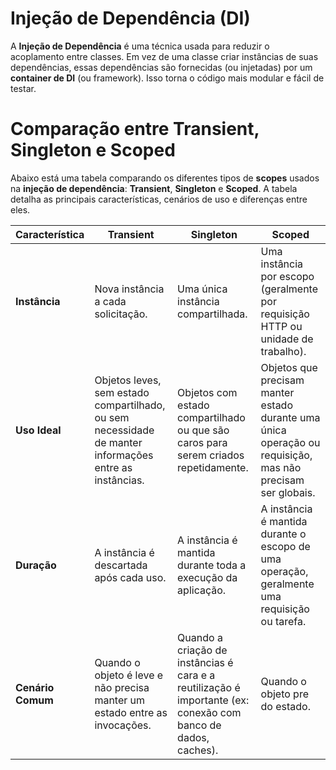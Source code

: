 # Injeção de Dependência (DI)

A **Injeção de Dependência** é uma técnica usada para reduzir o acoplamento entre classes. Em vez de uma classe criar instâncias de suas dependências, essas dependências são fornecidas (ou injetadas) por um **container de DI** (ou framework). Isso torna o código mais modular e fácil de testar.

# Comparação entre Transient, Singleton e Scoped

Abaixo está uma tabela comparando os diferentes tipos de **scopes** usados na **injeção de dependência**: **Transient**, **Singleton** e **Scoped**. A tabela detalha as principais características, cenários de uso e diferenças entre eles.

| **Característica**       | **Transient**                                                                                          | **Singleton**                                                                                                 | **Scoped**                                                                                                 |
|--------------------------|--------------------------------------------------------------------------------------------------------|---------------------------------------------------------------------------------------------------------------|------------------------------------------------------------------------------------------------------------|
| **Instância**            | Nova instância a cada solicitação.                                                                     | Uma única instância compartilhada.                                                                            | Uma instância por escopo (geralmente por requisição HTTP ou unidade de trabalho).                          |
| **Uso Ideal**            | Objetos leves, sem estado compartilhado, ou sem necessidade de manter informações entre as instâncias. | Objetos com estado compartilhado ou que são caros para serem criados repetidamente.                           | Objetos que precisam manter estado durante uma única operação ou requisição, mas não precisam ser globais. |
| **Duração**              | A instância é descartada após cada uso.                                                                | A instância é mantida durante toda a execução da aplicação.                                                   | A instância é mantida durante o escopo de uma operação, geralmente uma requisição ou tarefa.               |
| **Cenário Comum**        | Quando o objeto é leve e não precisa manter um estado entre as invocações.                             | Quando a criação de instâncias é cara e a reutilização é importante (ex: conexão com banco de dados, caches). | Quando o objeto pre do estado.                                                                             |
